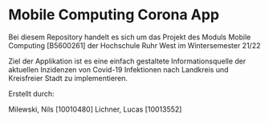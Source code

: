 # Mobile Computing Corona App

Bei diesem Repository handelt es sich um das Projekt des Moduls Mobile Computing [B5600261] der Hochschule Ruhr West im Wintersemester 21/22 

Ziel der Applikation ist es eine einfach gestaltete Informationsquelle der aktuellen Inzidenzen von Covid-19 Infektionen nach Landkreis und Kreisfreier Stadt zu implementieren. 

Erstellt durch:

Milewski, Nils [10010480]
Lichner, Lucas [10013552]
